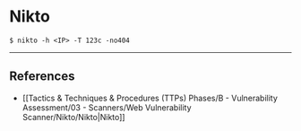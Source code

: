 # Nikto

```
$ nikto -h <IP> -T 123c -no404
```

---
## References

- [[Tactics & Techniques & Procedures (TTPs) Phases/B - Vulnerability Assessment/03 - Scanners/Web Vulnerability Scanner/Nikto/Nikto|Nikto]]